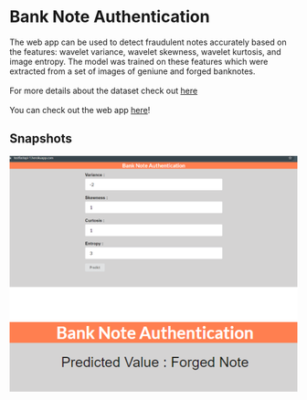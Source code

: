 # Bank Note Authentication
The web app can be used to detect fraudulent notes accurately based on the features: wavelet variance, wavelet skewness, wavelet kurtosis, and image entropy. The model was trained on these features which were extracted from a set of images of geniune and forged banknotes.<br><br>
For more details about the dataset check out [here](https://www.kaggle.com/ritesaluja/bank-note-authentication-uci-data)
<br><br>
You can check out the web app [here](https://testfastapi-1.herokuapp.com/)!

## Snapshots
![](https://github.com/Amal4m41/Bank-Note-Authentication/blob/main/bankNote1.png)
![](https://github.com/Amal4m41/Bank-Note-Authentication/blob/main/bankNote2.png)
